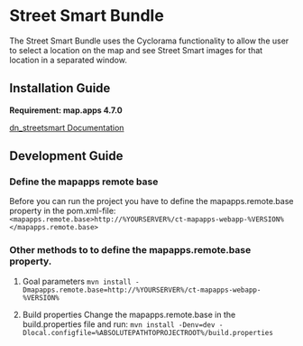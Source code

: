 # Street Smart Bundle
The Street Smart Bundle uses the Cyclorama functionality to allow the user to select a location on the map and see Street Smart images for that location in a separated window.

## Installation Guide
**Requirement: map.apps 4.7.0**

[dn_streetsmart Documentation](https://github.com/conterra/mapapps-streetsmart/tree/master/src/main/js/bundles/dn_streetsmart)

## Development Guide
### Define the mapapps remote base
Before you can run the project you have to define the mapapps.remote.base property in the pom.xml-file:
`<mapapps.remote.base>http://%YOURSERVER%/ct-mapapps-webapp-%VERSION%</mapapps.remote.base>`

### Other methods to to define the mapapps.remote.base property.
1. Goal parameters
`mvn install -Dmapapps.remote.base=http://%YOURSERVER%/ct-mapapps-webapp-%VERSION%`

2. Build properties
Change the mapapps.remote.base in the build.properties file and run:
`mvn install -Denv=dev -Dlocal.configfile=%ABSOLUTEPATHTOPROJECTROOT%/build.properties`
